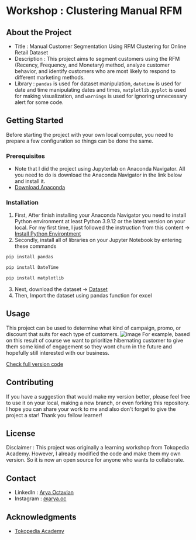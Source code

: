 # Workshop : Clustering Manual RFM

## About the Project

* Title : Manual Customer Segmentation Using RFM Clustering for Online Retail Dataset
* Description : This project aims to segment customers using the RFM (Recency, Frequency, and Monetary) method, analyze customer behavior, and identify customers who are most likely to respond to different marketing methods.
* Library : `pandas` is used for dataset manipulation, `datetime` is used for date and time manipulating dates and times, `matplotlib.pyplot` is used for making visualization, and `warnings` is used for ignoring unnecessary alert for some code.

## Getting Started
Before starting the project with your own local computer, you need to prepare a few configuration so things can be done the same.

### Prerequisites
* Note that I did the project using Jupyterlab on Anaconda Navigator. All you need to do is download the Anaconda Navigator in the link below and install it.
* [Download Anaconda](https://www.anaconda.com/products/distribution)
 
### Installation
1. First, After finish installing your Anaconda Navigator you need to install Python environment at least Python 3.9.12 or the latest version on your local. For my first time, I just followed the instruction from this content → [Install Python Environtment](https://www.youtube.com/watch?v=5mDYijMfSzs) 
2. Secondly, install all of libraries on your Jupyter Notebook by entering these commands
```sh
pip install pandas
```
```sh
pip install DateTime
```
```sh
pip install matplotlib
```
3. Next, download the dataset → [Dataset](https://github.com/aryaoctav/Workshop_Manual-RFM-Clustering/blob/main/Online%20Retail.xlsx)
4. Then, Import the dataset using pandas function for excel

## Usage
This project can be used to determine what kind of campaign, promo, or discount that suits for each type of customers.
![image](https://user-images.githubusercontent.com/105413896/208016762-2f59e0e3-e7dc-433f-9560-c9040e91e236.png)
For example, based on this result of course we want to prioritize hibernating customer to give them some kind of engagement so they wont churn in the future and hopefully still interested with our business.

[Check full version code](https://github.com/aryaoctav/Workshop_Manual-RFM-Clustering/blob/main/RFM%20Workshop_Arya.ipynb)

## Contributing

If you have a suggestion that would make my version better, please feel free to use it on your local, making a new branch, or even forking this repository. I hope you can share your work to me and also don't forget to give the project a star! Thank you fellow learner!

## License

Disclaimer : This project was originally a learning workshop from Tokopedia Academy. However, I already modified the code and make them my own version. So it is now an open source for anyone who wants to collaborate.

## Contact
* LinkedIn : [Arya Octavian](https://www.linkedin.com/in/arya-octavian/)
* Instagram : [@arya.oc](https://www.instagram.com/arya.oc/?hl=id)

## Acknowledgments
* [Tokopedia Academy](https://academy.tokopedia.com/)
